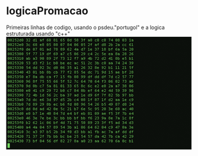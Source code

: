 # logicaPromacao
 Primeiras linhas de codigo, usando o psdeu."portugol" e a logica estruturada usando "c++"
 ![numbers](https://github.com/Bruno-Christiano/logicaProgramacao/blob/master/Numbers.gif)
